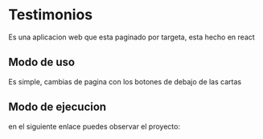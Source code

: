 # Testimonios
Es una aplicacion web que esta paginado por targeta, esta hecho en react

## Modo de uso
Es simple, cambias de pagina con los botones de debajo de las cartas

## Modo de ejecucion
en el siguiente enlace puedes observar el proyecto:
